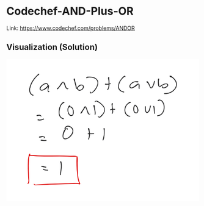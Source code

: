 # Codechef-AND-Plus-OR
Link: https://www.codechef.com/problems/ANDOR
## Visualization (Solution)
![](vis.png)
